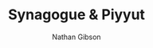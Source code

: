 ---
layout: post
title: "3. Synagogue & Piyyut"
author: "Nathan Gibson"
tags: [3]
image: sardis-synagogue-main-hall.jpg
level: overview
zotero-tag: 3-Synagogue-Piyyut
pad-slug: 3
zotero-readings: [levineDiversityAncientSynagogue2021, munz-manorLiturgicalPoetryLate2010]
objective: "Describe some points on which there was diversity in synagogue practices of late antiquity."
---